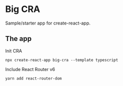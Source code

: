 # Big CRA

Sample/starter app for create-react-app.

## The app

Init CRA

```
npx create-react-app big-cra --template typescript
```

Include React Router v6

```
yarn add react-router-dom
```
